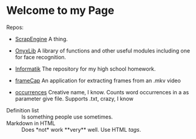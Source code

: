 # Welcome to my Page

Repos:
- [ScrapEngine](https://github.com/Ranchonyx/ScrapEngine)
A thing.

- [OnyxLib](https://github.com/Ranchonyx/OnyxLib)
A library of functions and other useful modules including one for face recognition.

- [Informatik](https://github.com/Ranchonyx/Informatik)
The repository for my high school homework.

- [frameCap](https://github.com/Ranchonyx/frameCap)
An application for extracting frames from an .mkv video

- [occurrences](https://github.com/Ranchonyx/occurrences)
Creative name, I know. Counts word occurrences in a as parameter give file.
Supports .txt, crazy, I know

<dl>
  <dt>Definition list</dt>
  <dd>Is something people use sometimes.</dd>

  <dt>Markdown in HTML</dt>
  <dd>Does *not* work **very** well. Use HTML <em>tags</em>.</dd>
</dl>
